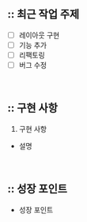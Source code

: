 ## :: 최근 작업 주제

- [ ] 레이아웃 구현
- [ ] 기능 추가
- [ ] 리팩토링
- [ ] 버그 수정

<br />

## :: 구현 사항

1. 구현 사항

- 설명

<br />

## :: 성장 포인트

- 성장 포인트

<br />
